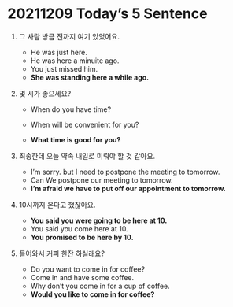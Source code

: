 # 20211209 Today’s 5 Sentence



1. 그 사람 방금 전까지 여기 있었어요.

   - He was just here.
   - He was here a minuite ago.
   - You just missed him.
   - **She was standing here a while ago.**

2. 몇 시가 좋으세요?

   - When do you have time?
   - When will be convenient for you?

   - **What time is good for you?**

3. 죄송한데 오늘 약속 내일로 미뤄야 할 것 같아요.

   - I’m sorry. but I need to postpone the meeting to tomorrow.
   - Can We postpone our meeting to tomorrow.
   - **I’m afraid we have to put off our appointment to tomorrow.**

4. 10시까지 온다고 했잖아요.

   - **You said you were going to be here at 10.**
   - You said you come here at 10.
   - **You promised to be here by 10.**

5. 들어와서 커피 한잔 하실래요?

   - Do you want to come in for coffee?
   - Come in and have some coffee.
   - Why don’t you come in for a cup of coffee.
   - **Would you like to come in for coffee?**